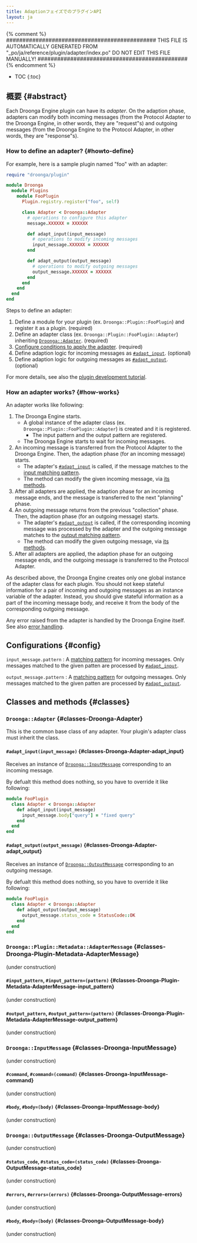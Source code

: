 ```yaml
---
title: AdaptionフェイズでのプラグインAPI
layout: ja
---
```


{% comment %}
##############################################
  THIS FILE IS AUTOMATICALLY GENERATED FROM
  "_po/ja/reference/plugin/adapter/index.po"
  DO NOT EDIT THIS FILE MANUALLY!
##############################################
{% endcomment %}


* TOC
{:toc}


## 概要 {#abstract}

Each Droonga Engine plugin can have its *adapter*. On the adaption phase, adapters can modify both incoming messages (from the Protocol Adapter to the Droonga Engine, in other words, they are "request"s) and outgoing messages (from the Droonga Engine to the Protocol Adapter, in other words, they are "response"s).


### How to define an adapter? {#howto-define}

For example, here is a sample plugin named "foo" with an adapter:

~~~ruby
require "droonga/plugin"

module Droonga
  module Plugins
    module FooPlugin
      Plugin.registry.register("foo", self)

      class Adapter < Droonga::Adapter
        # operations to configure this adapter
        message.XXXXXX = XXXXXX

        def adapt_input(input_message)
          # operations to modify incoming messages
          input_message.XXXXXX = XXXXXX
        end

        def adapt_output(output_message)
          # operations to modify outgoing messages
          output_message.XXXXXX = XXXXXX
        end
      end
    end
  end
end
~~~

Steps to define an adapter:

 1. Define a module for your plugin (ex. `Droonga::Plugin::FooPlugin`) and register it as a plugin. (required)
 2. Define an adapter class (ex. `Droonga::Plugin::FooPlugin::Adapter`) inheriting [`Droonga::Adapter`](#classes-Droonga-Adapter). (required)
 3. [Configure conditions to apply the adapter](#howto-configure). (required)
 4. Define adaption logic for incoming messages as [`#adapt_input`](#classes-Droonga-Adapter-adapt_input). (optional)
 5. Define adaption logic for outgoing messages as [`#adapt_output`](#classes-Droonga-Adapter-adapt_output). (optional)

For more details, see also the [plugin development tutorial](../../../tutorial/plugin-development/adapter/).


### How an adapter works? {#how-works}

An adapter works like following:

 1. The Droonga Engine starts.
    * A global instance of the adapter class (ex. `Droonga::Plugin::FooPlugin::Adapter`) is created and it is registered.
      * The input pattern and the output pattern are registered.
    * The Droonga Engine starts to wait for incoming messages.
 2. An incoming message is transferred from the Protocol Adapter to the Droonga Engine.
    Then, the adaption phase (for an incoming message) starts.
    * The adapter's [`#adapt_input`](#classes-Droonga-Adapter-adapt_input) is called, if the message matches to the [input matching pattern](#config).
    * The method can modify the given incoming message, via [its methods](#classes-Droonga-InputMessage).
 3. After all adapters are applied, the adaption phase for an incoming message ends, and the message is transferred to the next "planning" phase.
 4. An outgoing message returns from the previous "collection" phase.
    Then, the adaption phase (for an outgoing message) starts.
    * The adapter's [`#adapt_output`](#classes-Droonga-Adapter-adapt_output) is called, if the corresponding incoming message was processed by the adapter and the outgoing message matches to the [output matching pattern](#config).
    * The method can modify the given outgoing message, via [its methods](#classes-Droonga-OutputMessage).
 5. After all adapters are applied, the adaption phase for an outgoing message ends, and the outgoing message is transferred to the Protocol Adapter.

As described above, the Droonga Engine creates only one global instance of the adapter class for each plugin.
You should not keep stateful information for a pair of incoming and outgoing messages as an instance variable of the adapter.
Instead, you should give stateful information as a part of the incoming message body, and receive it from the body of the corresponding outgoing message.

Any error raised from the adapter is handled by the Droonga Engine itself. See also [error handling].


## Configurations {#config}

`input_message.pattern`
: A [matching pattern] for incoming messages.
  Only messages matched to the given patten are processed by [`#adapt_input`](#classes-Droonga-Adapter-adapt_input).

`output_message.pattern`
: A [matching pattern] for outgoing messages.
  Only messages matched to the given patten are processed by [`#adapt_output`](#classes-Droonga-Adapter-adapt_output).



## Classes and methods {#classes}

### `Droonga::Adapter` {#classes-Droonga-Adapter}

This is the common base class of any adapter. Your plugin's adapter class must inherit the class.

#### `#adapt_input(input_message)` {#classes-Droonga-Adapter-adapt_input}

Receives an instance of [`Droonga::InputMessage`](#classes-Droonga-InputMessage) corresponding to an incoming message.

By defualt this method does nothing, so you have to override it like following:

~~~ruby
module FooPlugin
  class Adapter < Droonga::Adapter
    def adapt_input(input_message)
      input_message.body["query"] = "fixed query"
    end
  end
end
~~~

#### `#adapt_output(output_message)` {#classes-Droonga-Adapter-adapt_output}

Receives an instance of [`Droonga::OutputMessage`](#classes-Droonga-InputMessage) corresponding to an outgoing message.

By defualt this method does nothing, so you have to override it like following:

~~~ruby
module FooPlugin
  class Adapter < Droonga::Adapter
    def adapt_output(output_message)
      output_message.status_code = StatusCode::OK
    end
  end
end
~~~

### `Droonga::Plugin::Metadata::AdapterMessage` {#classes-Droonga-Plugin-Metadata-AdapterMessage}

(under construction)

#### `#input_pattern`, `#input_pattern=(pattern)` {#classes-Droonga-Plugin-Metadata-AdapterMessage-input_pattern}

(under construction)

#### `#output_pattern`, `#output_pattern=(pattern)` {#classes-Droonga-Plugin-Metadata-AdapterMessage-output_pattern}

(under construction)

### `Droonga::InputMessage` {#classes-Droonga-InputMessage}

(under construction)

#### `#command`, `#command=(command)` {#classes-Droonga-InputMessage-command}

(under construction)

#### `#body`, `#body=(body)` {#classes-Droonga-InputMessage-body}

(under construction)

### `Droonga::OutputMessage` {#classes-Droonga-OutputMessage}

(under construction)

#### `#status_code`, `#status_code=(status_code)` {#classes-Droonga-OutputMessage-status_code}

(under construction)

#### `#errors`, `#errors=(errors)` {#classes-Droonga-OutputMessage-errors}

(under construction)

#### `#body`, `#body=(body)` {#classes-Droonga-OutputMessage-body}

(under construction)



  [matching pattern]: ../matching-pattern/
  [error handling]: ../error/

